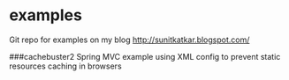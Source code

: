 # examples
Git repo for examples on my blog http://sunitkatkar.blogspot.com/

###cachebuster2
Spring MVC example using XML config to prevent static resources caching in browsers
